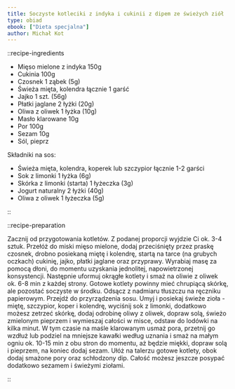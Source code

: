 ```yaml
---
title: Soczyste kotleciki z indyka i cukinii z dipem ze świeżych ziół
type: obiad
ebook: ["Dieta specjalna"]
author: Michał Kot
---
```


::recipe-ingredients

- Mięso mielone z indyka 150g
- Cukinia 100g
- Czosnek 1 ząbek (5g)
- Świeża mięta, kolendra łącznie 1 garść
- Jajko 1 szt. (56g)
- Płatki jaglane 2 łyżki (20g)
- Oliwa z oliwek 1 łyżka (10g)
- Masło klarowane 10g
- Por 100g
- Sezam 10g
- Sól, pieprz

Składniki na sos:
- Świeża mięta, kolendra, koperek lub szczypior łącznie 1-2 garści
- Sok z limonki 1 łyżka (6g)
- Skórka z limonki (starta) 1 łyżeczka (3g)
- Jogurt naturalny 2 łyżki (40g)
- Oliwa z oliwek 1 łyżeczka (5g)

::

::recipe-preparation

Zacznij od przygotowania kotletów. Z podanej proporcji wyjdzie Ci ok. 3-4 sztuk. Przełóż do miski mięso mielone, dodaj przeciśnięty przez praskę czosnek, drobno posiekaną miętę i kolendrę, startą na tarce (na grubych oczkach) cukinię, jajko, płatki jaglane oraz przyprawy. Wyrabiaj masę za pomocą dłoni, do momentu uzyskania jednolitej, napowietrzonej konsystencji. Następnie uformuj okrągłe kotlety i smaż na oliwie z oliwek ok. 6-8 min z każdej strony. Gotowe kotlety powinny mieć chrupiącą skórkę, ale pozostać soczyste w środku. Odsącz z nadmiaru tłuszczu na ręczniku papierowym. Przejdź do przyrządzenia sosu. Umyj i posiekaj świeże zioła - miętę, szczypior, koper i kolendrę, wyciśnij sok z limonki, dodatkowo możesz zetrzeć skórkę, dodaj odrobinę oliwy z oliwek, dopraw solą, świeżo zmielonym pieprzem i wymieszaj całości w misce, odstaw do lodówki na kilka minut. W tym czasie na maśle klarowanym usmaż pora, przetnij go wzdłuż lub podziel na mniejsze kawałki według uznania i smaż na małym ogniu ok. 10-15 min z obu stron do momentu, aż będzie miękki, dopraw solą i pieprzem, na koniec dodaj sezam. Ułóż na talerzu gotowe kotlety, obok dodaj smażone pory oraz schłodzony dip. Całość możesz jeszcze posypać dodatkowo sezamem i świeżymi ziołami.

::